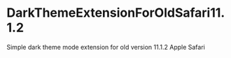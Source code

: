 # DarkThemeExtensionForOldSafari11.1.2
Simple dark theme mode extension for old version 11.1.2 Apple Safari 
